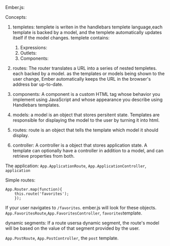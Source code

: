 Ember.js:

Concepts:
1. templetes:
  templete is writen in the handlebars templete language,each template is backed by a model, and the templete automatically updates itself if the model changes.
    templete contains:
    1. Expressions:
    2. Outlets:
    3. Components:

2. routes:
  The router translates a URL into a series of nested templetes. each backed by a model. as the templates or models being shown to the user change, Ember automatically keeps the URL in the browser's address bar up-to-date.

3. components:
  A component is a custom HTML tag whose behavior you implement using JavaScript and whose appearance you describe using Handlebars templates.

4. models:
  a model is an object that stores persitent state. Templates are responsible for displaying the model to the user by turning it into html.

5. routes:
  route is an object that tells the template which model it should display.

6. controller:
  A controller is a object that stores application state. A template can optionally have a controller in addition to a model, and can retrieve properties from both.


The application:
`App.ApplicationRoute`,  `App.ApplicationController`, `application`

Simple routes:
```
App.Router.map(function){
    this.route('favorites');
    });
```

If your user navigates to `/favorites`. ember.js will look for these objects.
`App.FavoritesRoute`,`App.FavoritesController`, `favorites`template.

dynamic segments:
If a route usersa dynamic segment, the route's model will be based on the value of that segment provided by the user.

`App.PostRoute`, `App.PostController`, the `post` template.

